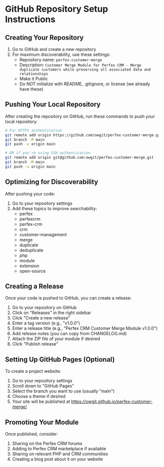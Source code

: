 # GitHub Repository Setup Instructions

## Creating Your Repository

1. Go to GitHub and create a new repository
2. For maximum discoverability, use these settings:
   - Repository name: `perfex-customer-merge`
   - Description: `Customer Merge Module for Perfex CRM - Merge duplicate customers while preserving all associated data and relationships`
   - Make it Public
   - Do NOT initialize with README, .gitignore, or license (we already have these)

## Pushing Your Local Repository

After creating the repository on GitHub, run these commands to push your local repository:

```bash
# For HTTPS authentication
git remote add origin https://github.com/owgit/perfex-customer-merge.git
git branch -M main
git push -u origin main

# OR if you're using SSH authentication
git remote add origin git@github.com:owgit/perfex-customer-merge.git
git branch -M main
git push -u origin main
```

## Optimizing for Discoverability

After pushing your code:

1. Go to your repository settings
2. Add these topics to improve searchability:
   - perfex
   - perfexcrm
   - perfex-crm
   - crm
   - customer-management
   - merge
   - duplicate
   - deduplicate
   - php
   - module
   - extension
   - open-source

## Creating a Release

Once your code is pushed to GitHub, you can create a release:

1. Go to your repository on GitHub
2. Click on "Releases" in the right sidebar
3. Click "Create a new release"
4. Enter a tag version (e.g., "v1.0.0")
5. Enter a release title (e.g., "Perfex CRM Customer Merge Module v1.0.0")
6. Add release notes (you can copy from CHANGELOG.md)
7. Attach the ZIP file of your module if desired
8. Click "Publish release"

## Setting Up GitHub Pages (Optional)

To create a project website:

1. Go to your repository settings
2. Scroll down to "GitHub Pages"
3. Select the branch you want to use (usually "main")
4. Choose a theme if desired
5. Your site will be published at https://owgit.github.io/perfex-customer-merge/

## Promoting Your Module

Once published, consider:

1. Sharing on the Perfex CRM forums
2. Adding to Perfex CRM marketplace if available
3. Sharing on relevant PHP and CRM communities
4. Creating a blog post about it on your website 